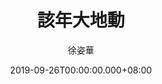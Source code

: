 ---
issue: 345
title: 該年大地動
author: 徐姿華
language: 大埔
date: 2019-09-26T00:00:00.000+08:00
topic: 抒懷
difficulty: 2
wikidata: Q98096237
wikidata_link: https://www.wikidata.org/wiki/Q98096237
---